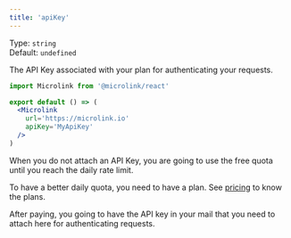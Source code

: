 ```yaml
---
title: 'apiKey'
--- 
```


Type: `string`<br/>
Default: `undefined`

The API Key associated with your plan for authenticating your requests.

```jsx
import Microlink from '@microlink/react'

export default () => (
  <Microlink
    url='https://microlink.io'
    apiKey='MyApiKey'
  />
)
```

<Figcaption children="The free daily quota will be used if you don't provide a previously API key registered."  />

When you do not attach an API Key, you are going to use the free quota until you reach the daily rate limit.

To have a better daily quota, you need to have a plan. See [pricing](/#pricing) to know the plans.

After paying, you going to have the API key in your mail that you need to attach here for authenticating requests.
